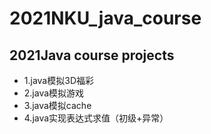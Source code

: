 # 2021NKU_java_course
## 2021Java course projects
* 1.java模拟3D福彩
* 2.java模拟游戏
* 3.java模拟cache
* 4.java实现表达式求值（初级+异常）
